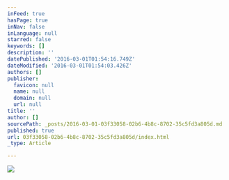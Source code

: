 ```yaml
---
inFeed: true
hasPage: true
inNav: false
inLanguage: null
starred: false
keywords: []
description: ''
datePublished: '2016-03-01T01:54:16.749Z'
dateModified: '2016-03-01T01:54:03.426Z'
authors: []
publisher:
  favicon: null
  name: null
  domain: null
  url: null
title: ''
author: []
sourcePath: _posts/2016-03-01-03f33058-02b6-4b8c-8702-35c5fd3a805d.md
published: true
url: 03f33058-02b6-4b8c-8702-35c5fd3a805d/index.html
_type: Article

---
```

![](https://the-grid-user-content.s3-us-west-2.amazonaws.com/60d74752-6018-4589-9255-93e8214d8c6d.jpg)
